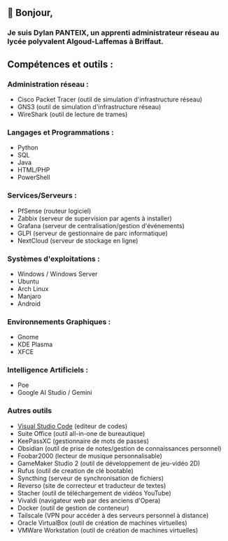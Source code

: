 ## 👋 Bonjour,
### Je suis Dylan PANTEIX, un apprenti administrateur réseau au lycée polyvalent Algoud-Laffemas à Briffaut. 


## Compétences et outils :
### Administration réseau :
- Cisco Packet Tracer (outil de simulation d'infrastructure réseau)
- GNS3 (outil de simulation d'infrastructure réseau)
- WireShark (outil de lecture de trames)

### Langages et Programmations :
- Python
- SQL
- Java
- HTML/PHP
- PowerShell

### Services/Serveurs :
- PfSense (routeur logiciel)
- Zabbix (serveur de supervision par agents à installer)
- Grafana (serveur de centralisation/gestion d'événements)
- GLPI (serveur de gestionnaire de parc informatique)
- NextCloud (serveur de stockage en ligne)

### Systèmes d'exploitations :
- Windows / Windows Server
- Ubuntu
- Arch Linux
- Manjaro
- Android

### Environnements Graphiques :
- Gnome
- KDE Plasma
- XFCE

### Intelligence Artificiels :
- Poe
- Google AI Studio / Gemini

### Autres outils
- <a href="[url](https://code.visualstudio.com/)">Visual Studio Code</a> (editeur de codes)
- Suite Office (outil all-in-one de bureautique)
- KeePassXC (gestionnaire de mots de passes)
- Obsidian (outil de prise de notes/gestion de connaissances personnel)
- Foobar2000 (lecteur de musique personnalisable)
- GameMaker Studio 2 (outil de développement de jeu-vidéo 2D)
- Rufus (outil de creation de clé bootable)
- Syncthing (serveur de synchronisation de fichiers)
- Reverso (site de correcteur et traducteur de textes)
- Stacher (outil de téléchargement de vidéos YouTube)
- Vivaldi (navigateur web par des anciens d'Opera)
- Docker (outil de gestion de conteneur)
- Tailscale (VPN pour accéder à des serveurs personnel à distance)
- Oracle VirtualBox (outil de création de machines virtuelles)
- VMWare Workstation (outil de création de machines virtuelles)
